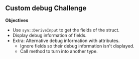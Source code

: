 

## Custom debug Challenge

**Objectives**
- Use `syn::DeriveInput` to get the fields of the struct.
- Display debug information of fields.
- Extra: Alternative debug information with attributes.
    - Ignore fields so their debug information isn't displayed.
    - Call method to turn into another type.
